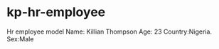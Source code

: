 kp-hr-employee
==============

Hr employee model
Name: Killian Thompson
Age: 23
Country:Nigeria.
Sex:Male
